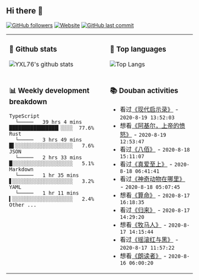 ## Hi there 👋

[![GitHub followers](https://img.shields.io/github/followers/YXL76?style=for-the-badge&color=blue)](https://github.com/YXL76?tab=followers)
[![Website](https://img.shields.io/website?style=for-the-badge&up_message=Blog&url=https%3A%2F%2Fyxl76.net%2F&color=brightgreen)](https://yxl76.net)
[![GitHub last commit](https://img.shields.io/github/last-commit/YXL76/YXL76?label=update&style=for-the-badge&color=orange)](https://github.com/YXL76/YXL76)

<table>
<tr>
<td valign="top" width="54%">

### 🔭 Github stats

![YXL76's github stats](https://github-readme-stats.yxl76.vercel.app/api?username=YXL76&count_private=true&show_icons=true&theme=tokyonight)

</td>

<td valign="top" width="46%">

### 🌱 Top languages

![Top Langs](https://github-readme-stats.yxl76.vercel.app/api/top-langs/?username=YXL76&layout=compact&theme=tokyonight)

</td>
</tr>
<tr>
<td valign="top" width="54%">

### 📊 Weekly development breakdown

```text
TypeScript
  └─────   39 hrs 4 mins  ████████████████▎░░░░  77.6%
Rust
  └─────   3 hrs 49 mins  █▌░░░░░░░░░░░░░░░░░░░   7.6%
JSON
  └─────   2 hrs 33 mins  █░░░░░░░░░░░░░░░░░░░░   5.1%
Markdown
  └─────   1 hr 35 mins   ▋░░░░░░░░░░░░░░░░░░░░   3.2%
YAML
  └─────   1 hr 11 mins   ▍░░░░░░░░░░░░░░░░░░░░   2.4%
Other ...
```

</td>
<td valign="top" width="46%">

### 📚 Douban activities

- 看过[《现代启示录》](http://movie.douban.com/subject/1292260/) - `2020-8-19 13:52:03`
- 想看[《阿基尔，上帝的愤怒》](http://movie.douban.com/subject/1306002/) - `2020-8-19 12:53:47`
- 看过[《八佰》](http://movie.douban.com/subject/26754233/) - `2020-8-18 15:11:07`
- 看过[《真爱至上》](http://movie.douban.com/subject/1292401/) - `2020-8-18 06:41:41`
- 看过[《神奇动物在哪里》](http://movie.douban.com/subject/25726614/) - `2020-8-18 05:07:45`
- 想看[《算命》](http://movie.douban.com/subject/4073872/) - `2020-8-17 16:18:35`
- 看过[《归来》](http://movie.douban.com/subject/21352814/) - `2020-8-17 14:29:20`
- 想看[《牧马人》](http://movie.douban.com/subject/1308038/) - `2020-8-17 14:15:44`
- 看过[《摇滚红与黑》](http://movie.douban.com/subject/30484534/) - `2020-8-17 11:57:22`
- 想看[《朗读者》](http://movie.douban.com/subject/2213597/) - `2020-8-16 06:00:20`

</td>
</tr>
</table>

<!--
**YXL76/YXL76** is a ✨ _special_ ✨ repository because its `README.md` (this file) appears on your GitHub profile.

Here are some ideas to get you started:

- 🔭 I’m currently working on ...
- 🌱 I’m currently learning ...
- 👯 I’m looking to collaborate on ...
- 🤔 I’m looking for help with ...
- 💬 Ask me about ...
- 📫 How to reach me: ...
- 😄 Pronouns: ...
- ⚡ Fun fact: ...
-->
